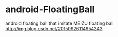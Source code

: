# android-FloatingBall
android floating ball that imitate MEIZU floating ball
http://img.blog.csdn.net/20150926114954243
